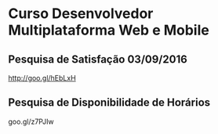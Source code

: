 # Curso Desenvolvedor Multiplataforma Web e Mobile

## Pesquisa de Satisfação 03/09/2016
http://goo.gl/hEbLxH

## Pesquisa de Disponibilidade de Horários
goo.gl/z7PJIw
